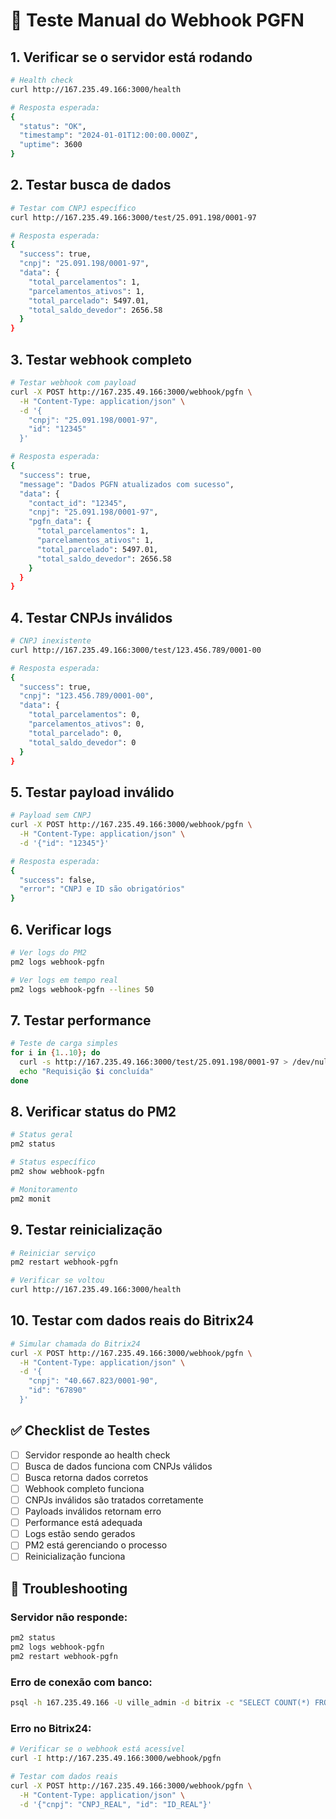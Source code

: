 # 🧪 Teste Manual do Webhook PGFN

## 1. Verificar se o servidor está rodando

```bash
# Health check
curl http://167.235.49.166:3000/health

# Resposta esperada:
{
  "status": "OK",
  "timestamp": "2024-01-01T12:00:00.000Z",
  "uptime": 3600
}
```

## 2. Testar busca de dados

```bash
# Testar com CNPJ específico
curl http://167.235.49.166:3000/test/25.091.198/0001-97

# Resposta esperada:
{
  "success": true,
  "cnpj": "25.091.198/0001-97",
  "data": {
    "total_parcelamentos": 1,
    "parcelamentos_ativos": 1,
    "total_parcelado": 5497.01,
    "total_saldo_devedor": 2656.58
  }
}
```

## 3. Testar webhook completo

```bash
# Testar webhook com payload
curl -X POST http://167.235.49.166:3000/webhook/pgfn \
  -H "Content-Type: application/json" \
  -d '{
    "cnpj": "25.091.198/0001-97",
    "id": "12345"
  }'

# Resposta esperada:
{
  "success": true,
  "message": "Dados PGFN atualizados com sucesso",
  "data": {
    "contact_id": "12345",
    "cnpj": "25.091.198/0001-97",
    "pgfn_data": {
      "total_parcelamentos": 1,
      "parcelamentos_ativos": 1,
      "total_parcelado": 5497.01,
      "total_saldo_devedor": 2656.58
    }
  }
}
```

## 4. Testar CNPJs inválidos

```bash
# CNPJ inexistente
curl http://167.235.49.166:3000/test/123.456.789/0001-00

# Resposta esperada:
{
  "success": true,
  "cnpj": "123.456.789/0001-00",
  "data": {
    "total_parcelamentos": 0,
    "parcelamentos_ativos": 0,
    "total_parcelado": 0,
    "total_saldo_devedor": 0
  }
}
```

## 5. Testar payload inválido

```bash
# Payload sem CNPJ
curl -X POST http://167.235.49.166:3000/webhook/pgfn \
  -H "Content-Type: application/json" \
  -d '{"id": "12345"}'

# Resposta esperada:
{
  "success": false,
  "error": "CNPJ e ID são obrigatórios"
}
```

## 6. Verificar logs

```bash
# Ver logs do PM2
pm2 logs webhook-pgfn

# Ver logs em tempo real
pm2 logs webhook-pgfn --lines 50
```

## 7. Testar performance

```bash
# Teste de carga simples
for i in {1..10}; do
  curl -s http://167.235.49.166:3000/test/25.091.198/0001-97 > /dev/null
  echo "Requisição $i concluída"
done
```

## 8. Verificar status do PM2

```bash
# Status geral
pm2 status

# Status específico
pm2 show webhook-pgfn

# Monitoramento
pm2 monit
```

## 9. Testar reinicialização

```bash
# Reiniciar serviço
pm2 restart webhook-pgfn

# Verificar se voltou
curl http://167.235.49.166:3000/health
```

## 10. Testar com dados reais do Bitrix24

```bash
# Simular chamada do Bitrix24
curl -X POST http://167.235.49.166:3000/webhook/pgfn \
  -H "Content-Type: application/json" \
  -d '{
    "cnpj": "40.667.823/0001-90",
    "id": "67890"
  }'
```

## ✅ Checklist de Testes

- [ ] Servidor responde ao health check
- [ ] Busca de dados funciona com CNPJs válidos
- [ ] Busca retorna dados corretos
- [ ] Webhook completo funciona
- [ ] CNPJs inválidos são tratados corretamente
- [ ] Payloads inválidos retornam erro
- [ ] Performance está adequada
- [ ] Logs estão sendo gerados
- [ ] PM2 está gerenciando o processo
- [ ] Reinicialização funciona

## 🐛 Troubleshooting

### Servidor não responde:
```bash
pm2 status
pm2 logs webhook-pgfn
pm2 restart webhook-pgfn
```

### Erro de conexão com banco:
```bash
psql -h 167.235.49.166 -U ville_admin -d bitrix -c "SELECT COUNT(*) FROM convencional_sn;"
```

### Erro no Bitrix24:
```bash
# Verificar se o webhook está acessível
curl -I http://167.235.49.166:3000/webhook/pgfn

# Testar com dados reais
curl -X POST http://167.235.49.166:3000/webhook/pgfn \
  -H "Content-Type: application/json" \
  -d '{"cnpj": "CNPJ_REAL", "id": "ID_REAL"}'
```
